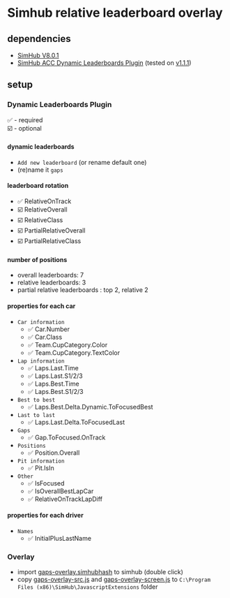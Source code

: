 # Simhub relative leaderboard overlay

## dependencies

- [SimHub V8.0.1](https://www.simhubdash.com/download-2/)
- [SimHub ACC Dynamic Leaderboards Plugin](https://github.com/kaiusl/KLPlugins.DynLeaderboards) (tested on [v1.1.1](https://github.com/kaiusl/KLPlugins.DynLeaderboards/releases/tag/v1.1.1))

## setup
### Dynamic Leaderboards Plugin

:white_check_mark: - required  
:ballot_box_with_check: - optional

#### dynamic leaderboards
- `Add new leaderboard` (or rename default one)
- (re)name it `gaps`

#### leaderboard rotation
- :white_check_mark: RelativeOnTrack
- :ballot_box_with_check: RelativeOverall
- :ballot_box_with_check: RelativeClass
- :ballot_box_with_check: PartialRelativeOverall
- :ballot_box_with_check: PartialRelativeClass


#### number of positions
- overall leaderboards: 7
- relative leaderboards: 3
- partial relative leaderboards : top 2, relative 2

#### properties for each car
- `Car information`
  - :white_check_mark: Car.Number
  - :white_check_mark: Car.Class
  - :white_check_mark: Team.CupCategory.Color
  - :white_check_mark: Team.CupCategory.TextColor
- `Lap information`
  - :white_check_mark: Laps.Last.Time
  - :white_check_mark: Laps.Last.S1/2/3
  - :white_check_mark: Laps.Best.Time
  - :white_check_mark: Laps.Best.S1/2/3
- `Best to best`
  - :white_check_mark: Laps.Best.Delta.Dynamic.ToFocusedBest
- `Last to last`
  - :white_check_mark: Laps.Last.Delta.ToFocusedLast
- `Gaps`
  - :white_check_mark: Gap.ToFocused.OnTrack
- `Positions`
  - :white_check_mark: Position.Overall
- `Pit information`
  - :white_check_mark: Pit.IsIn
- `Other`
  - :white_check_mark: IsFocused
  - :white_check_mark: IsOverallBestLapCar
  - :white_check_mark: RelativeOnTrackLapDiff

#### properties for each driver
- `Names`
  - :white_check_mark: InitialPlusLastName

### Overlay
- import [gaps-overlay.simhubhash](gaps-overlay.simhubhash) to simhub (double click)
- copy [gaps-overlay-src.js](gaps-overlay-src.js) and [gaps-overlay-screen.js](gaps-overlay-screen.js) to `C:\Program Files (x86)\SimHub\JavascriptExtensions` folder